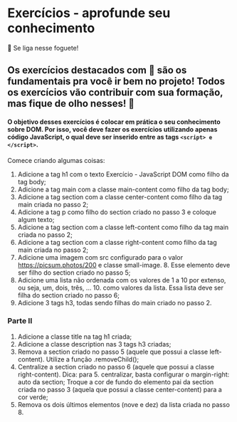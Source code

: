 # Exercícios - aprofunde seu conhecimento
🚀 Se liga nesse foguete!

## Os exercícios destacados com 🚀 são os fundamentais pra você ir bem no projeto! Todos os exercícios vão contribuir com sua formação, mas fique de olho nesses! 👀

#### O objetivo desses exercícios é colocar em prática o seu conhecimento sobre DOM. Por isso, você deve fazer os exercícios utilizando apenas código JavaScript, o qual deve ser inserido entre as tags `<script> e </script>`.

Comece criando algumas coisas:

1. Adicione a tag h1 com o texto Exercício - JavaScript DOM como filho da tag body;
2. Adicione a tag main com a classe main-content como filho da tag body;
3. Adicione a tag section com a classe center-content como filho da tag main criada no passo 2;
4. Adicione a tag p como filho do section criado no passo 3 e coloque algum texto;
5. Adicione a tag section com a classe left-content como filho da tag main criada no passo 2;
6. Adicione a tag section com a classe right-content como filho da tag main criada no passo 2;
7. Adicione uma imagem com src configurado para o valor https://picsum.photos/200 e classe small-image. 8. Esse elemento deve ser filho do section criado no passo 5;
9. Adicione uma lista não ordenada com os valores de 1 a 10 por extenso, ou seja, um, dois, três, … 10. como valores da lista. Essa lista deve ser filha do section criado no passo 6;
11. Adicione 3 tags h3, todas sendo filhas do main criado no passo 2.

### Parte II  

1. Adicione a classe title na tag h1 criada;
2. Adicione a classe description nas 3 tags h3 criadas;
3. Remova a section criado no passo 5 (aquele que possui a classe left-content). Utilize a função .removeChild();
4. Centralize a section criado no passo 6 (aquele que possui a classe right-content). Dica: para 5. centralizar, basta configurar o margin-right: auto da section;
Troque a cor de fundo do elemento pai da section criada no passo 3 (aquela que possui a classe center-content) para a cor verde;
6. Remova os dois últimos elementos (nove e dez) da lista criada no passo 8.